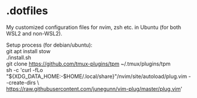# .dotfiles
My customized configuration files for nvim, zsh etc. in Ubuntu (for both WSL2 and non-WSL2).

Setup process (for debian/ubuntu):\
git apt install stow\
./install.sh\
git clone https://github.com/tmux-plugins/tpm ~/.tmux/plugins/tpm\
sh -c 'curl -fLo "${XDG_DATA_HOME:-$HOME/.local/share}"/nvim/site/autoload/plug.vim --create-dirs \\ \
<space><space><space><space>https://raw.githubusercontent.com/junegunn/vim-plug/master/plug.vim'
